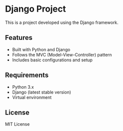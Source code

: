 # Django Project

This is a project developed using the Django framework.

## Features

- Built with Python and Django
- Follows the MVC (Model-View-Controller) pattern
- Includes basic configurations and setup

## Requirements

- Python 3.x
- Django (latest stable version)
- Virtual environment

## License

MIT License
